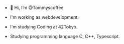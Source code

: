 - 👋 Hi, I’m @Tommyscoffee

- I'm working as webdevelopment.
- I'm studying Coding at 42Tokyo.
- Studying programming language C, C++, Typescript.
<!---
Tommyscoffee/Tommyscoffee is a ✨ special ✨ repository because its `README.md` (this file) appears on your GitHub profile.
You can click the Preview link to take a look at your changes.
--->
